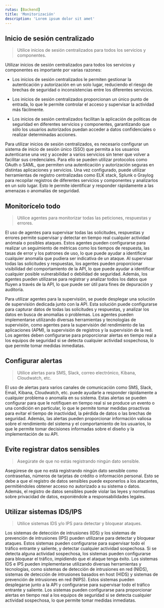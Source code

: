 ```yaml
---
rutas: [Backend]
title: 'Monitorización'
description: 'Lorem ipsum dolor sit amet'
---
```


## Inicio de sesión centralizado
> Utilice inicios de sesión centralizados para todos los servicios y componentes.

Utilizar inicios de sesión centralizados para todos los servicios y componentes es importante por varias razones:

* Los inicios de sesión centralizados le permiten gestionar la autenticación y autorización en un solo lugar, reduciendo el riesgo de brechas de seguridad o inconsistencias entre los diferentes servicios.

* Los inicios de sesión centralizados proporcionan un único punto de entrada, lo que le permite controlar el acceso y supervisar la actividad más fácilmente.

* Los inicios de sesión centralizados facilitan la aplicación de políticas de seguridad en diferentes servicios y componentes, garantizando que sólo los usuarios autorizados puedan acceder a datos confidenciales o realizar determinadas acciones.

Para utilizar inicios de sesión centralizados, es necesario configurar un sistema de inicio de sesión único (SSO) que permita a los usuarios autenticarse una vez y acceder a varios servicios sin tener que volver a facilitar sus credenciales. Para ello se pueden utilizar protocolos como OAuth o SAML, que permiten una autenticación y autorización seguras en distintas aplicaciones y servicios. Una vez configurado, puede utilizar herramientas de registro centralizadas como ELK stack, Splunk o Graylog para recopilar registros de diferentes servicios y componentes y analizarlos en un solo lugar. Esto le permite identificar y responder rápidamente a las amenazas o anomalías de seguridad.

## Monitorícelo todo
> Utilice agentes para monitorizar todas las peticiones, respuestas y errores.

El uso de agentes para supervisar todas las solicitudes, respuestas y errores permite supervisar y detectar en tiempo real cualquier actividad anómala o posibles ataques. Estos agentes pueden configurarse para realizar un seguimiento de métricas como los tiempos de respuesta, las tasas de error y los patrones de uso, lo que puede ayudar a identificar cualquier anomalía que pudiera ser indicativa de un ataque. Al supervisar todas las solicitudes y respuestas, los agentes pueden proporcionar visibilidad del comportamiento de la API, lo que puede ayudar a identificar cualquier posible vulnerabilidad o debilidad de seguridad. Además, los agentes pueden utilizarse para registrar y analizar todos los datos que fluyen a través de la API, lo que puede ser útil para fines de depuración y auditoría.

Para utilizar agentes para la supervisión, se puede desplegar una solución de supervisión dedicada junto con la API. Esta solución puede configurarse para capturar datos de todas las solicitudes y respuestas, y analizar los datos en busca de anomalías o problemas. Los agentes pueden implementarse utilizando diversas herramientas y tecnologías de supervisión, como agentes para la supervisión del rendimiento de las aplicaciones (APM), la supervisión de registros y la supervisión de la red. Los agentes deben configurarse para proporcionar alertas en tiempo real a los equipos de seguridad si se detecta cualquier actividad sospechosa, lo que permite tomar medidas inmediatas.

## Configurar alertas
> Utilice alertas para SMS, Slack, correo electrónico, Kibana, Cloudwatch, etc.

El uso de alertas para varios canales de comunicación como SMS, Slack, Email, Kibana, Cloudwatch, etc. puede ayudarle a responder rápidamente a cualquier problema o anomalía en su sistema. Estas alertas se pueden configurar para que le notifiquen en tiempo real si se produce un evento o una condición en particular, lo que le permite tomar medidas proactivas para evitar el tiempo de inactividad, la pérdida de datos o las brechas de seguridad. Además, las alertas pueden proporcionar información valiosa sobre el rendimiento del sistema y el comportamiento de los usuarios, lo que le permite tomar decisiones informadas sobre el diseño y la implementación de su API.

## Evite registrar datos sensibles
> Asegúrate de que no estás registrando ningún dato sensible.

Asegúrese de que no está registrando ningún dato sensible como contraseñas, números de tarjetas de crédito o información personal. Esto se debe a que el registro de datos sensibles puede exponerlos a los atacantes, permitiéndoles obtener acceso no autorizado a su sistema o datos. Además, el registro de datos sensibles puede violar las leyes y normativas sobre privacidad de datos, exponiéndole a responsabilidades legales.

## Utilizar sistemas IDS/IPS
> Utilice sistemas IDS y/o IPS para detectar y bloquear ataques.

Los sistemas de detección de intrusiones (IDS) y los sistemas de prevención de intrusiones (IPS) pueden utilizarse para detectar y bloquear ataques. Estos sistemas pueden configurarse para supervisar todo el tráfico entrante y saliente, y detectar cualquier actividad sospechosa. Si se detecta alguna actividad sospechosa, los sistemas pueden configurarse para bloquear el tráfico, impidiendo que el ataque tenga éxito. Los sistemas IDS e IPS pueden implementarse utilizando diversas herramientas y tecnologías, como sistemas de detección de intrusiones en red (NIDS), sistemas de detección de intrusiones basados en host (HIDS) y sistemas de prevención de intrusiones en red (NIPS). Estos sistemas pueden desplegarse junto a la API y configurarse para supervisar todo el tráfico entrante y saliente. Los sistemas pueden configurarse para proporcionar alertas en tiempo real a los equipos de seguridad si se detecta cualquier actividad sospechosa, lo que permite tomar medidas inmediatas.